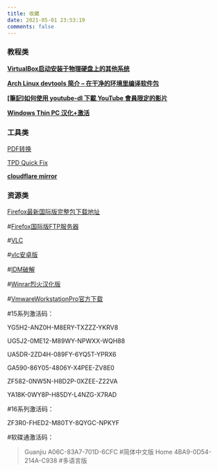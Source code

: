 ```yaml
---
title: 收藏
date: 2021-05-01 23:53:19
comments: false
---
```


### 教程类

**[VirtualBox启动安装于物理硬盘上的其他系统](https://blog.lilydjwg.me/2018/2/14/start-local-other-os-in-virtualbox.212161.html)**

**[Arch Linux devtools 简介 – 在干净的环境里编译软件包](https://felixc.at/2017/08/introduction-to-arch-linux-devtools-build-packages-from-a-clean-chroot/)**

**[[筆記]如何使用 youtube-dl 下載 YouTube 會員限定的影片](https://www.alexleo.click/%E7%AD%86%E8%A8%98%E5%A6%82%E4%BD%95%E4%BD%BF%E7%94%A8-youtube-dl-%E4%B8%8B%E8%BC%89-youtube-%E6%9C%83%E5%93%A1%E9%99%90%E5%AE%9A%E7%9A%84%E5%BD%B1%E7%89%87/)**

**[Windows Thin PC  汉化+激活](https://www.jianshu.com/p/a996816ca3a2)**

### 工具类

[PDF转换](https://pdfcandy.com/)

[TPD Quick Fix](https://ptstpd.lenovo.com.cn/home#/index)

**[cloudflare mirror](https://cloudflaremirrors.com/)**

### 资源类

[Firefox最新国际版完整包下载地址](https://www.mozilla.org/zh-CN/firefox/all/#product-desktop-release)

#[Firefox国际版FTP服务器](http://ftp.mozilla.org/pub/firefox/releases/)

#[VLC](https://mirrors.bfsu.edu.cn/videolan-ftp/vlc/last/)

#[vlc安卓版](https://mirrors.bfsu.edu.cn/videolan-ftp/vlc-android/)

#[IDM破解](https://carrotchou.lanzous.com/b0gwopzc)

#[Winrar烈火汉化版](https://carrotchou.lanzous.com/b0gy490d)

#[VmwareWorkstationPro官方下载](https://www.vmware.com/products/workstation-pro/workstation-pro-evaluation.html)

#15系列激活码：

YG5H2-ANZ0H-M8ERY-TXZZZ-YKRV8

UG5J2-0ME12-M89WY-NPWXX-WQH88

UA5DR-2ZD4H-089FY-6YQ5T-YPRX6

GA590-86Y05-4806Y-X4PEE-ZV8E0

ZF582-0NW5N-H8D2P-0XZEE-Z22VA

YA18K-0WY8P-H85DY-L4NZG-X7RAD

#16系列激活码：

ZF3R0-FHED2-M80TY-8QYGC-NPKYF

#软碟通激活码：

> Guanjiu	A06C-83A7-701D-6CFC		#简体中文版
> Home	4BA9-0D54-214A-C938		#多语言版
